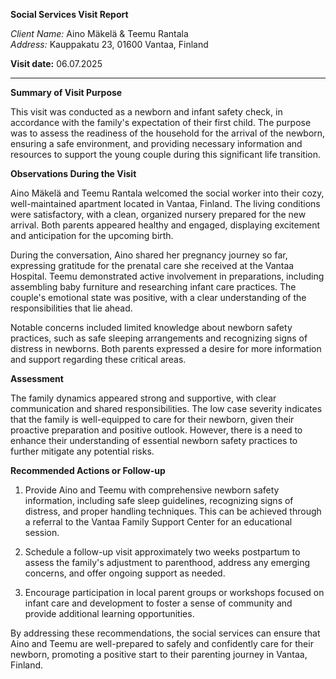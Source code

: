**Social Services Visit Report**

*Client Name:* Aino Mäkelä & Teemu Rantala  
*Address:* Kauppakatu 23, 01600 Vantaa, Finland  

**Visit date:** 06.07.2025

---

**Summary of Visit Purpose**

This visit was conducted as a newborn and infant safety check, in accordance with the family's expectation of their first child. The purpose was to assess the readiness of the household for the arrival of the newborn, ensuring a safe environment, and providing necessary information and resources to support the young couple during this significant life transition.

**Observations During the Visit**

Aino Mäkelä and Teemu Rantala welcomed the social worker into their cozy, well-maintained apartment located in Vantaa, Finland. The living conditions were satisfactory, with a clean, organized nursery prepared for the new arrival. Both parents appeared healthy and engaged, displaying excitement and anticipation for the upcoming birth.

During the conversation, Aino shared her pregnancy journey so far, expressing gratitude for the prenatal care she received at the Vantaa Hospital. Teemu demonstrated active involvement in preparations, including assembling baby furniture and researching infant care practices. The couple's emotional state was positive, with a clear understanding of the responsibilities that lie ahead.

Notable concerns included limited knowledge about newborn safety practices, such as safe sleeping arrangements and recognizing signs of distress in newborns. Both parents expressed a desire for more information and support regarding these critical areas.

**Assessment**

The family dynamics appeared strong and supportive, with clear communication and shared responsibilities. The low case severity indicates that the family is well-equipped to care for their newborn, given their proactive preparation and positive outlook. However, there is a need to enhance their understanding of essential newborn safety practices to further mitigate any potential risks.

**Recommended Actions or Follow-up**

1. Provide Aino and Teemu with comprehensive newborn safety information, including safe sleep guidelines, recognizing signs of distress, and proper handling techniques. This can be achieved through a referral to the Vantaa Family Support Center for an educational session.

2. Schedule a follow-up visit approximately two weeks postpartum to assess the family's adjustment to parenthood, address any emerging concerns, and offer ongoing support as needed.

3. Encourage participation in local parent groups or workshops focused on infant care and development to foster a sense of community and provide additional learning opportunities.

By addressing these recommendations, the social services can ensure that Aino and Teemu are well-prepared to safely and confidently care for their newborn, promoting a positive start to their parenting journey in Vantaa, Finland.